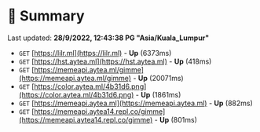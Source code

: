 # 📖 Summary
Last updated: **28/9/2022, 12:43:38 PG "Asia/Kuala_Lumpur"**

- `GET` [https://lilr.ml](https://lilr.ml) - **Up** (6373ms)
- `GET` [https://hst.aytea.ml](https://hst.aytea.ml) - **Up** (418ms)
- `GET` [https://memeapi.aytea.ml/gimme](https://memeapi.aytea.ml/gimme) - **Up** (20071ms)
- `GET` [https://color.aytea.ml/4b31d6.png](https://color.aytea.ml/4b31d6.png) - **Up** (1861ms)
- `GET` [https://memeapi.aytea.ml](https://memeapi.aytea.ml) - **Up** (882ms)
- `GET` [https://memeapi.aytea14.repl.co/gimme](https://memeapi.aytea14.repl.co/gimme) - **Up** (801ms)
